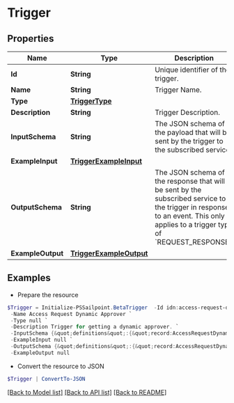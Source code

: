 # Trigger
## Properties

Name | Type | Description | Notes
------------ | ------------- | ------------- | -------------
**Id** | **String** | Unique identifier of the trigger. | 
**Name** | **String** | Trigger Name. | 
**Type** | [**TriggerType**](TriggerType.md) |  | 
**Description** | **String** | Trigger Description. | [optional] 
**InputSchema** | **String** | The JSON schema of the payload that will be sent by the trigger to the subscribed service. | 
**ExampleInput** | [**TriggerExampleInput**](TriggerExampleInput.md) |  | 
**OutputSchema** | **String** | The JSON schema of the response that will be sent by the subscribed service to the trigger in response to an event.  This only applies to a trigger type of &#x60;REQUEST_RESPONSE&#x60;. | [optional] 
**ExampleOutput** | [**TriggerExampleOutput**](TriggerExampleOutput.md) |  | [optional] 

## Examples

- Prepare the resource
```powershell
$Trigger = Initialize-PSSailpoint.BetaTrigger  -Id idn:access-request-dynamic-approver `
 -Name Access Request Dynamic Approver `
 -Type null `
 -Description Trigger for getting a dynamic approver. `
 -InputSchema {&quot;definitions&quot;:{&quot;record:AccessRequestDynamicApproverInput&quot;:{&quot;type&quot;:&quot;object&quot;,&quot;required&quot;:[&quot;accessRequestId&quot;,&quot;requestedFor&quot;,&quot;requestedItems&quot;,&quot;requestedBy&quot;],&quot;additionalProperties&quot;:true,&quot;properties&quot;:{&quot;accessRequestId&quot;:{&quot;type&quot;:&quot;string&quot;},&quot;requestedFor&quot;:{&quot;$ref&quot;:&quot;#/definitions/record:requestedForIdentityRef&quot;},&quot;requestedItems&quot;:{&quot;type&quot;:&quot;array&quot;,&quot;items&quot;:{&quot;$ref&quot;:&quot;#/definitions/record:requestedObjectRef&quot;}},&quot;requestedBy&quot;:{&quot;$ref&quot;:&quot;#/definitions/record:requestedByIdentityRef&quot;}}},&quot;record:requestedForIdentityRef&quot;:{&quot;type&quot;:&quot;object&quot;,&quot;required&quot;:[&quot;id&quot;,&quot;name&quot;,&quot;type&quot;],&quot;additionalProperties&quot;:true,&quot;properties&quot;:{&quot;id&quot;:{&quot;type&quot;:&quot;string&quot;},&quot;name&quot;:{&quot;type&quot;:&quot;string&quot;},&quot;type&quot;:{&quot;type&quot;:&quot;string&quot;}}},&quot;record:requestedObjectRef&quot;:{&quot;type&quot;:&quot;object&quot;,&quot;optional&quot;:[&quot;description&quot;,&quot;comment&quot;],&quot;required&quot;:[&quot;id&quot;,&quot;name&quot;,&quot;type&quot;,&quot;operation&quot;],&quot;additionalProperties&quot;:true,&quot;properties&quot;:{&quot;id&quot;:{&quot;type&quot;:&quot;string&quot;},&quot;name&quot;:{&quot;type&quot;:&quot;string&quot;},&quot;description&quot;:{&quot;oneOf&quot;:[{&quot;type&quot;:&quot;null&quot;},{&quot;type&quot;:&quot;string&quot;}]},&quot;type&quot;:{&quot;type&quot;:&quot;string&quot;},&quot;operation&quot;:{&quot;type&quot;:&quot;string&quot;},&quot;comment&quot;:{&quot;oneOf&quot;:[{&quot;type&quot;:&quot;null&quot;},{&quot;type&quot;:&quot;string&quot;}]}}},&quot;record:requestedByIdentityRef&quot;:{&quot;type&quot;:&quot;object&quot;,&quot;required&quot;:[&quot;type&quot;,&quot;id&quot;,&quot;name&quot;],&quot;additionalProperties&quot;:true,&quot;properties&quot;:{&quot;type&quot;:{&quot;type&quot;:&quot;string&quot;},&quot;id&quot;:{&quot;type&quot;:&quot;string&quot;},&quot;name&quot;:{&quot;type&quot;:&quot;string&quot;}}}},&quot;$ref&quot;:&quot;#/definitions/record:AccessRequestDynamicApproverInput&quot;} `
 -ExampleInput null `
 -OutputSchema {&quot;definitions&quot;:{&quot;record:AccessRequestDynamicApproverOutput&quot;:{&quot;type&quot;:[&quot;null&quot;,&quot;object&quot;],&quot;required&quot;:[&quot;id&quot;,&quot;name&quot;,&quot;type&quot;],&quot;additionalProperties&quot;:true,&quot;properties&quot;:{&quot;id&quot;:{&quot;type&quot;:&quot;string&quot;},&quot;name&quot;:{&quot;type&quot;:&quot;string&quot;},&quot;type&quot;:{&quot;type&quot;:&quot;string&quot;}}}},&quot;$ref&quot;:&quot;#/definitions/record:AccessRequestDynamicApproverOutput&quot;} `
 -ExampleOutput null
```

- Convert the resource to JSON
```powershell
$Trigger | ConvertTo-JSON
```

[[Back to Model list]](../README.md#documentation-for-models) [[Back to API list]](../README.md#documentation-for-api-endpoints) [[Back to README]](../README.md)

